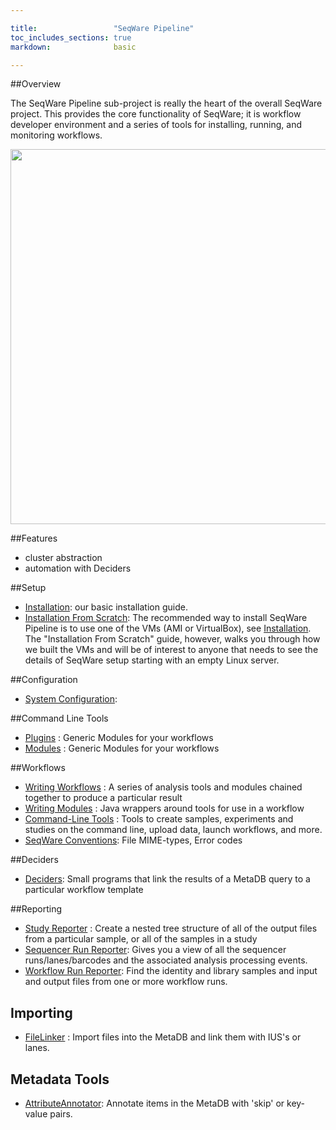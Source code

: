 ```yaml
---

title:                 "SeqWare Pipeline"
toc_includes_sections: true
markdown:              basic

---
```


##Overview

The SeqWare Pipeline sub-project is really the heart of the overall SeqWare project. This provides the core functionality of SeqWare; it is workflow developer environment and a series of tools for installing, running, and monitoring workflows.

<img width="600" src="/assets/images/seqware_hpc_oozie.png"/>

##Features

* cluster abstraction
* automation with Deciders

##Setup

* [Installation](/docs/2-installation/): our basic installation guide. 
* [Installation From Scratch](/docs/2a-installation-from-scratch/): The recommended way to install SeqWare Pipeline is to use one of the VMs (AMI or VirtualBox), see [Installation](/docs/2-installation/). The "Installation From Scratch" guide, however, walks you through how we built the VMs and will be of interest to anyone that needs to see the details of SeqWare setup starting with an empty Linux server.

##Configuration

* [System Configuration](): 

##Command Line Tools

* [Plugins](http://sourceforge.net/apps/mediawiki/seqware/index.php?title=Available_Modules) : Generic Modules for your workflows
* [Modules](http://sourceforge.net/apps/mediawiki/seqware/index.php?title=Available_Modules) : Generic Modules for your workflows

##Workflows

* [Writing Workflows](http://sourceforge.net/apps/mediawiki/seqware/index.php?title=How_to_Write_a_Bundled_Workflow) : A series of analysis tools and modules chained together to produce a particular result
* [Writing Modules](http://sourceforge.net/apps/mediawiki/seqware/index.php?title=Developing_New_SeqWare_Pipeline_Modules) : Java wrappers around tools for use in a workflow
* [Command-Line Tools](/manuals/command_line_tools/) : Tools to create samples, experiments and studies on the command line, upload data, launch workflows, and more.
* [SeqWare Conventions](/docs/16-module-conventions/): File MIME-types, Error codes

##Deciders

* [Deciders](/docs/18-deciders/): Small programs that link the results of a MetaDB query to a particular workflow template 

##Reporting

* [Study Reporter](http://sourceforge.net/apps/mediawiki/seqware/index.php?title=SymLink_Reporter) : Create a nested tree structure of all of the output files from a particular sample, or all of the samples in a study
* [Sequencer Run Reporter](http://sourceforge.net/apps/mediawiki/seqware/index.php?title=Sequencer_Run_Reporter): Gives you a view of all the sequencer runs/lanes/barcodes and the associated analysis processing events.
* [Workflow Run Reporter](http://sourceforge.net/apps/mediawiki/seqware/index.php?title=Workflow_Run_Reporter): Find the identity and library samples and input and output files from one or more workflow runs.

## Importing

* [FileLinker](http://sourceforge.net/apps/mediawiki/seqware/index.php?title=FileLinker) : Import files into the MetaDB and link them with IUS's or lanes.

## Metadata Tools

* <a href="/docs/12-attribute-annotator/">AttributeAnnotator</a>: Annotate items in the MetaDB with 'skip' or key-value pairs.


